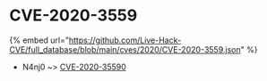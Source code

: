 # CVE-2020-3559
{% embed url="https://github.com/Live-Hack-CVE/full_database/blob/main/cves/2020/CVE-2020-3559.json" %}

* N4nj0 ~> [CVE-2020-35590](https://www.alice-snow.ru/2020/database/cve-2020-3559/cve-2020-35590-n4nj0)